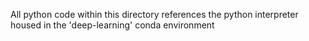 All python code within this directory references the python interpreter housed in the 'deep-learning' conda environment

